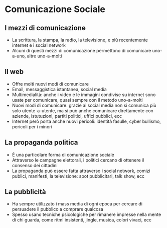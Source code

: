 # Comunicazione Sociale

## I mezzi di comunicazione

- La scrittura, la stampa, la radio, la televisione, e più recentemente internet e i social network
- Alcuni di questi mezzi di comunicazione permettono di comunicare uno-a-uno, altre uno-a-molti

## Il web

- Offre molti nuovi modi di comunicare
- Email, messaggistica istantanea, social media
- Multimedialità: anche i video e le immagini condivise su internet sono usate per comunicare, quasi sempre con il metodo uno-a-molti
- Nuovi modi di comunicare: grazie ai social media non si comunica più solo utente-a-utente, ma si può anche comunicare direttamente con aziende, istutuzioni, partiti politici, uffici pubblici, ecc
- Internet però porta anche nuovi pericoli: identità fasulle, cyber bullismo, pericoli per i minori

## La propaganda politica

- È una particolare forma di comunicazione sociale
- Attraverso le campagne elettorali, i politici cercano di ottenere il consenso dei cittadini
- La propaganda può essere fatta attraverso i social network, comizi publici, manifesti, la televisione: spot pubblicitari, talk show, ecc

## La pubblicità

- Ha sempre utilizzato i mass media di ogni epoca per cercare di persuadere il pubblico a comprare qualcosa
- Spesso usano tecniche psicologiche per rimanere impresse nella mente di chi guarda, come ritmi insistenti, jingle, musica, colori vivaci, ecc